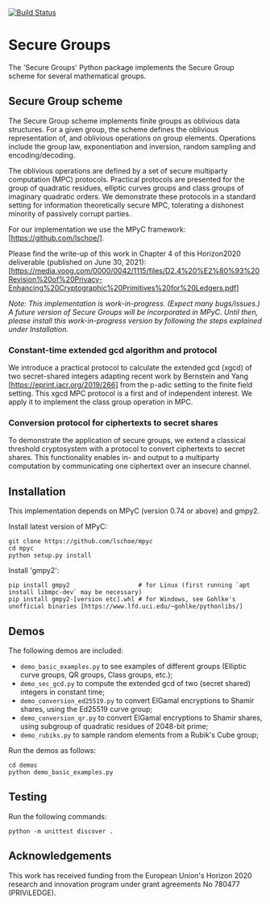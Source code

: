 [![Build Status](https://app.travis-ci.com/toonsegers/sec_groups.svg?branch=master)](https://app.travis-ci.com/toonsegers/sec_groups)

# Secure Groups
The 'Secure Groups' Python package implements the Secure Group scheme for several mathematical groups.

## Secure Group scheme
The Secure Group scheme implements finite groups as oblivious data structures. For a given group, the scheme defines the oblivious representation of, and oblivious operations on group elements. Operations include the group law, exponentiation and inversion, random sampling and encoding/decoding.

The oblivious operations are defined by a set of secure multiparty computation (MPC) protocols. Practical protocols are presented for the group of quadratic residues, elliptic curves groups and class groups of imaginary quadratic orders. We demonstrate these protocols in a standard setting for information theoretically secure MPC, tolerating a dishonest minority of passively corrupt parties. 

For our implementation we use the MPyC framework: [https://github.com/lschoe/].

Please find the write-up of this work in Chapter 4 of this Horizon2020 deliverable (published on June 30, 2021): [https://media.voog.com/0000/0042/1115/files/D2.4%20%E2%80%93%20Revision%20of%20Privacy-Enhancing%20Cryptographic%20Primitives%20for%20Ledgers.pdf] 

*Note: This implementation is work-in-progress. (Expect many bugs/issues.) A future version of Secure Groups will be incorporated in MPyC. Until then, please install this work-in-progress version by following the steps explained under Installation.*

### Constant-time extended gcd algorithm and protocol
We introduce a practical protocol to calculate the extended gcd (xgcd) of two secret-shared integers adapting recent work by Bernstein and Yang [https://eprint.iacr.org/2019/266] from the p-adic setting to the finite field setting. This xgcd MPC protocol is a first and of independent interest. We apply it to implement the class group operation in MPC.  

### Conversion protocol for ciphertexts to secret shares
To demonstrate the application of secure groups, we extend a classical threshold cryptosystem with a protocol to convert ciphertexts to secret shares. This functionality enables in- and output to a multiparty computation by communicating one ciphertext over an insecure channel. 

## Installation

This implementation depends on MPyC (version 0.74 or above) and gmpy2.

Install latest version of MPyC:

	git clone https://github.com/lschoe/mpyc
	cd mpyc
	python setup.py install

Install 'gmpy2':

	pip install gmpy2   				# for Linux (first running `apt install libmpc-dev` may be necessary)
	pip install gmpy2-[version etc].whl	# for Windows, see Gohlke's unofficial binaries [https://www.lfd.uci.edu/~gohlke/pythonlibs/]

## Demos

The following demos are included:

* `demo_basic_examples.py` to see examples of different groups (Elliptic curve groups, QR groups, Class groups, etc.);
* `demo_sec_gcd.py` to compute the extended gcd of two (secret shared) integers in constant time;
* `demo_conversion_ed25519.py` to convert ElGamal encryptions to Shamir shares, using the Ed25519 curve group;
* `demo_conversion_qr.py` to convert ElGamal encryptions to Shamir shares, using subgroup of quadratic residues of 2048-bit prime;
* `demo_rubiks.py` to sample random elements from a Rubik's Cube group;

Run the demos as follows:

	cd demos
	python demo_basic_examples.py

## Testing

Run the following commands:

	python -m unittest discover .

## Acknowledgements

This work has received funding from the European Union's Horizon 2020 research and innovation program under grant agreements No 780477 (PRIViLEDGE).
